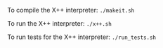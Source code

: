 To compile the X++ interpreter:
```./makeit.sh```

To run the X++ interpreter:
```./x++.sh```

To run tests for the X++ interpreter:
```./run_tests.sh```

